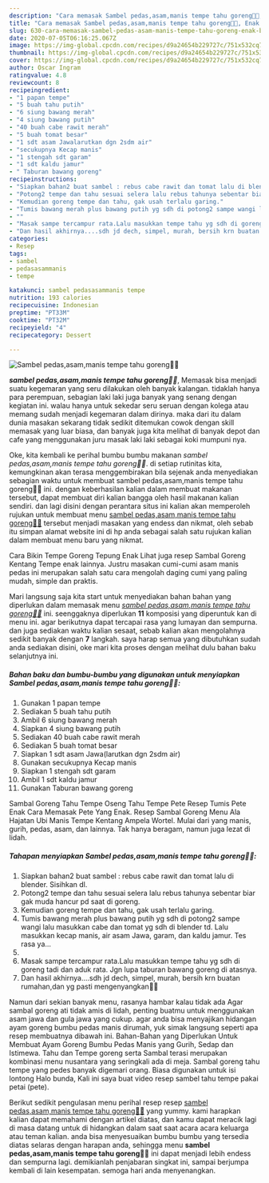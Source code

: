```yaml
---
description: "Cara memasak Sambel pedas,asam,manis tempe tahu goreng🤭😁, Enak Banget"
title: "Cara memasak Sambel pedas,asam,manis tempe tahu goreng🤭😁, Enak Banget"
slug: 630-cara-memasak-sambel-pedas-asam-manis-tempe-tahu-goreng-enak-banget
date: 2020-07-05T06:16:25.067Z
image: https://img-global.cpcdn.com/recipes/d9a24654b229727c/751x532cq70/sambel-pedasasammanis-tempe-tahu-goreng🤭😁-foto-resep-utama.jpg
thumbnail: https://img-global.cpcdn.com/recipes/d9a24654b229727c/751x532cq70/sambel-pedasasammanis-tempe-tahu-goreng🤭😁-foto-resep-utama.jpg
cover: https://img-global.cpcdn.com/recipes/d9a24654b229727c/751x532cq70/sambel-pedasasammanis-tempe-tahu-goreng🤭😁-foto-resep-utama.jpg
author: Oscar Ingram
ratingvalue: 4.8
reviewcount: 8
recipeingredient:
- "1 papan tempe"
- "5 buah tahu putih"
- "6 siung bawang merah"
- "4 siung bawang putih"
- "40 buah cabe rawit merah"
- "5 buah tomat besar"
- "1 sdt asam Jawalarutkan dgn 2sdm air"
- "secukupnya Kecap manis"
- "1 stengah sdt garam"
- "1 sdt kaldu jamur"
- " Taburan bawang goreng"
recipeinstructions:
- "Siapkan bahan2 buat sambel : rebus cabe rawit dan tomat lalu di blender. Sisihkan dl."
- "Potong2 tempe dan tahu sesuai selera lalu rebus tahunya sebentar biar gak muda hancur pd saat di goreng."
- "Kemudian goreng tempe dan tahu, gak usah terlalu garing."
- "Tumis bawang merah plus bawang putih yg sdh di potong2 sampe wangi lalu masukkan cabe dan tomat yg sdh di blender td. Lalu masukkan kecap manis, air asam Jawa, garam, dan kaldu jamur. Tes rasa ya..."
- ""
- "Masak sampe tercampur rata.Lalu masukkan tempe tahu yg sdh di goreng tadi dan aduk rata. Jgn lupa taburan bawang goreng di atasnya."
- "Dan hasil akhirnya....sdh jd dech, simpel, murah, bersih krn buatan rumahan,dan yg pasti mengenyangkan🤗😁"
categories:
- Resep
tags:
- sambel
- pedasasammanis
- tempe

katakunci: sambel pedasasammanis tempe 
nutrition: 193 calories
recipecuisine: Indonesian
preptime: "PT33M"
cooktime: "PT32M"
recipeyield: "4"
recipecategory: Dessert

---
```



![Sambel pedas,asam,manis tempe tahu goreng🤭😁](https://img-global.cpcdn.com/recipes/d9a24654b229727c/751x532cq70/sambel-pedasasammanis-tempe-tahu-goreng🤭😁-foto-resep-utama.jpg)

<b><i>sambel pedas,asam,manis tempe tahu goreng🤭😁</i></b>, Memasak bisa menjadi suatu kegemaran yang seru dilakukan oleh banyak kalangan. tidaklah hanya para perempuan, sebagian laki laki juga banyak yang senang dengan kegiatan ini. walau hanya untuk sekedar seru seruan dengan kolega atau memang sudah menjadi kegemaran dalam dirinya. maka dari itu dalam dunia masakan sekarang tidak sedikit ditemukan cowok dengan skill memasak yang luar biasa, dan banyak juga kita melihat di banyak depot dan cafe yang menggunakan juru masak laki laki sebagai koki mumpuni nya.

Oke, kita kembali ke perihal bumbu bumbu makanan <i>sambel pedas,asam,manis tempe tahu goreng🤭😁</i>. di setiap rutinitas kita, kemungkinan akan terasa menggembirakan bila sejenak anda menyediakan sebagian waktu untuk membuat sambel pedas,asam,manis tempe tahu goreng🤭😁 ini. dengan keberhasilan kalian dalam membuat makanan tersebut, dapat membuat diri kalian bangga oleh hasil makanan kalian sendiri. dan lagi disini dengan perantara situs ini kalian akan memperoleh rujukan untuk membuat menu <u>sambel pedas,asam,manis tempe tahu goreng🤭😁</u> tersebut menjadi masakan yang endess dan nikmat, oleh sebab itu simpan alamat website ini di hp anda sebagai salah satu rujukan kalian dalam membuat menu baru yang nikmat.

Cara Bikin Tempe Goreng Tepung Enak Lihat juga resep Sambal Goreng Kentang Tempe enak lainnya. Justru masakan cumi-cumi asam manis pedas ini merupakan salah satu cara mengolah daging cumi yang paling mudah, simple dan praktis.


Mari langsung saja kita start untuk menyediakan bahan bahan yang diperlukan dalam memasak menu <u><i>sambel pedas,asam,manis tempe tahu goreng🤭😁</i></u> ini. seenggaknya diperlukan <b>11</b> komposisi yang diperuntuk kan di menu ini. agar berikutnya dapat tercapai rasa yang lumayan dan sempurna. dan juga sediakan waktu kalian sesaat, sebab kalian akan mengolahnya sedikit banyak dengan <b>7</b> langkah. saya harap semua yang dibutuhkan sudah anda sediakan disini, oke mari kita proses dengan melihat dulu bahan baku selanjutnya ini.

<!--inarticleads1-->

##### Bahan baku dan bumbu-bumbu yang digunakan untuk menyiapkan Sambel pedas,asam,manis tempe tahu goreng🤭😁:

1. Gunakan 1 papan tempe
1. Sediakan 5 buah tahu putih
1. Ambil 6 siung bawang merah
1. Siapkan 4 siung bawang putih
1. Sediakan 40 buah cabe rawit merah
1. Sediakan 5 buah tomat besar
1. Siapkan 1 sdt asam Jawa(larutkan dgn 2sdm air)
1. Gunakan secukupnya Kecap manis
1. Siapkan 1 stengah sdt garam
1. Ambil 1 sdt kaldu jamur
1. Gunakan  Taburan bawang goreng


Sambal Goreng Tahu Tempe Oseng Tahu Tempe Pete Resep Tumis Pete Enak Cara Memasak Pete Yang Enak. Resep Sambal Goreng Menu Ala Hajatan Ubi Manis Tempe Kentang Ampela Wortel. Mulai dari yang manis, gurih, pedas, asam, dan lainnya. Tak hanya beragam, namun juga lezat di lidah. 

<!--inarticleads2-->

##### Tahapan menyiapkan Sambel pedas,asam,manis tempe tahu goreng🤭😁:

1. Siapkan bahan2 buat sambel : rebus cabe rawit dan tomat lalu di blender. Sisihkan dl.
1. Potong2 tempe dan tahu sesuai selera lalu rebus tahunya sebentar biar gak muda hancur pd saat di goreng.
1. Kemudian goreng tempe dan tahu, gak usah terlalu garing.
1. Tumis bawang merah plus bawang putih yg sdh di potong2 sampe wangi lalu masukkan cabe dan tomat yg sdh di blender td. Lalu masukkan kecap manis, air asam Jawa, garam, dan kaldu jamur. Tes rasa ya...
1. 
1. Masak sampe tercampur rata.Lalu masukkan tempe tahu yg sdh di goreng tadi dan aduk rata. Jgn lupa taburan bawang goreng di atasnya.
1. Dan hasil akhirnya....sdh jd dech, simpel, murah, bersih krn buatan rumahan,dan yg pasti mengenyangkan🤗😁


Namun dari sekian banyak menu, rasanya hambar kalau tidak ada Agar sambal goreng ati tidak amis di lidah, penting buatmu untuk menggunakan asam jawa dan gula jawa yang cukup. agar anda bisa menyajikan hidangan ayam goreng bumbu pedas manis dirumah, yuk simak langsung seperti apa resep membuatnya dibawah ini. Bahan-Bahan yang Diperlukan Untuk Membuat Ayam Goreng Bumbu Pedas Manis yang Gurih, Sedap dan Istimewa. Tahu dan Tempe goreng serta Sambal terasi merupakan kombinasi menu nusantara yang seringkali ada di meja. Sambal goreng tahu tempe yang pedes banyak digemari orang. Biasa digunakan untuk isi lontong Halo bunda, Kali ini saya buat video resep sambel tahu tempe pakai petai (pete). 

Berikut sedikit pengulasan menu perihal resep resep <u>sambel pedas,asam,manis tempe tahu goreng🤭😁</u> yang yummy. kami harapkan kalian dapat memahami dengan artikel diatas, dan kamu dapat meracik lagi di masa datang untuk di hidangkan dalam saat saat acara acara keluarga atau teman kalian. anda bisa menyesuaikan bumbu bumbu yang tersedia diatas selaras dengan harapan anda, sehingga menu <b>sambel pedas,asam,manis tempe tahu goreng🤭😁</b> ini dapat menjadi lebih endess dan sempurna lagi. demikianlah penjabaran singkat ini, sampai berjumpa kembali di lain kesempatan. semoga hari anda menyenangkan.
